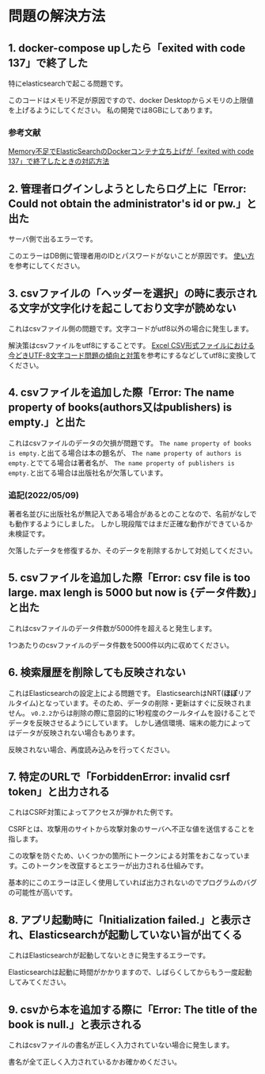 # 問題の解決方法

## 1. docker-compose upしたら「exited with code 137」で終了した

特にelasticsearchで起こる問題です。

このコードはメモリ不足が原因ですので、docker Desktopからメモリの上限値を上げるようにしてください。
私の開発では8GBにしてあります。

### 参考文献

[Memory不足でElasticSearchのDockerコンテナ立ち上げが「exited with code 137」で終了したときの対応方法](https://qiita.com/virtual_techX/items/50383184ff2e2e366e33)

## 2. 管理者ログインしようとしたらログ上に「Error: Could not obtain the administrator's id or pw.」と出た

サーバ側で出るエラーです。

このエラーはDB側に管理者用のIDとパスワードがないことが原因です。
[使い方](./how-to-use.md)を参考にしてください。

## 3. csvファイルの「ヘッダーを選択」の時に表示される文字が文字化けを起こしており文字が読めない

これはcsvファイル側の問題です。文字コードがutf8以外の場合に発生します。

解決策はcsvファイルをutf8にすることです。
[Excel CSV形式ファイルにおける今どきUTF-8文字コード問題の傾向と対策](https://atmarkit.itmedia.co.jp/ait/articles/2112/20/news026.html)を参考にするなどしてutf8に変換してください。

## 4. csvファイルを追加した際「Error: The name property of books(authors又はpublishers) is empty.」と出た

これはcsvファイルのデータの欠損が問題です。
`The name property of books is empty.`と出てる場合は本の題名が、
`The name property of authors is empty.`とでてる場合は著者名が、
`The name property of publishers is empty.`と出てる場合は出版社名が欠落しています。

### 追記(2022/05/09)

著者名並びに出版社名が無記入である場合があるとのことなので、名前がなしでも動作するようにしました。
しかし現段階ではまだ正確な動作ができているか未検証です。

欠落したデータを修復するか、そのデータを削除するかして対処してください。

## 5. csvファイルを追加した際「Error: csv file is too large. max lengh is 5000 but now is {データ件数}」と出た

これはcsvファイルのデータ件数が5000件を超えると発生します。

1つあたりのcsvファイルのデータ件数を5000件以内に収めてください。

## 6. 検索履歴を削除しても反映されない

これはElasticsearchの設定上による問題です。
ElasticsearchはNRT(**ほぼ**リアルタイム)となっています。そのため、データの削除・更新はすぐに反映されません。
`v0.2.2`からは削除の際に意図的に1秒程度のクールタイムを設けることでデータを反映させるようにしています。
しかし通信環境、端末の能力によってはデータが反映されない場合もあります。

反映されない場合、再度読み込みを行ってください。

## 7. 特定のURLで「ForbiddenError: invalid csrf token」と出力される

これはCSRF対策によってアクセスが弾かれた例です。

CSRFとは、攻撃用のサイトから攻撃対象のサーバへ不正な値を送信することを指します。

この攻撃を防ぐため、いくつかの箇所にトークンによる対策をおこなっています。このトークンを改竄するとエラーが出力される仕組みです。

基本的にこのエラーは正しく使用していれば出力されないのでプログラムのバグの可能性が高いです。

## 8. アプリ起動時に「Initialization failed.」と表示され、Elasticsearchが起動していない旨が出てくる

これはElasticsearchが起動してないときに発生するエラーです。

Elasticsearchは起動に時間がかかりますので、しばらくしてからもう一度起動してみてください。

## 9. csvから本を追加する際に「Error: The title of the book is null.」と表示される

これはcsvファイルの書名が正しく入力されていない場合に発生します。

書名が全て正しく入力されているかお確かめください。
